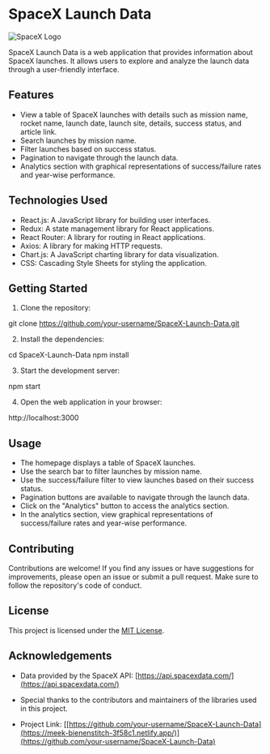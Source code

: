 # SpaceX Launch Data

![SpaceX Logo](/path/to/logo.png)

SpaceX Launch Data is a web application that provides information about SpaceX launches. It allows users to explore and analyze the launch data through a user-friendly interface.

## Features

- View a table of SpaceX launches with details such as mission name, rocket name, launch date, launch site, details, success status, and article link.
- Search launches by mission name.
- Filter launches based on success status.
- Pagination to navigate through the launch data.
- Analytics section with graphical representations of success/failure rates and year-wise performance.

## Technologies Used

- React.js: A JavaScript library for building user interfaces.
- Redux: A state management library for React applications.
- React Router: A library for routing in React applications.
- Axios: A library for making HTTP requests.
- Chart.js: A JavaScript charting library for data visualization.
- CSS: Cascading Style Sheets for styling the application.

## Getting Started

1. Clone the repository:

git clone https://github.com/your-username/SpaceX-Launch-Data.git


2. Install the dependencies:

cd SpaceX-Launch-Data
npm install


3. Start the development server:

npm start


4. Open the web application in your browser:

http://localhost:3000


## Usage

- The homepage displays a table of SpaceX launches.
- Use the search bar to filter launches by mission name.
- Use the success/failure filter to view launches based on their success status.
- Pagination buttons are available to navigate through the launch data.
- Click on the "Analytics" button to access the analytics section.
- In the analytics section, view graphical representations of success/failure rates and year-wise performance.

## Contributing

Contributions are welcome! If you find any issues or have suggestions for improvements, please open an issue or submit a pull request. Make sure to follow the repository's code of conduct.

## License

This project is licensed under the [MIT License](LICENSE).

## Acknowledgements

- Data provided by the SpaceX API: [https://api.spacexdata.com/](https://api.spacexdata.com/)
- Special thanks to the contributors and maintainers of the libraries used in this project.

- Project Link: [[https://github.com/your-username/SpaceX-Launch-Data](https://meek-bienenstitch-3f58c1.netlify.app/)](https://github.com/your-username/SpaceX-Launch-Data)
